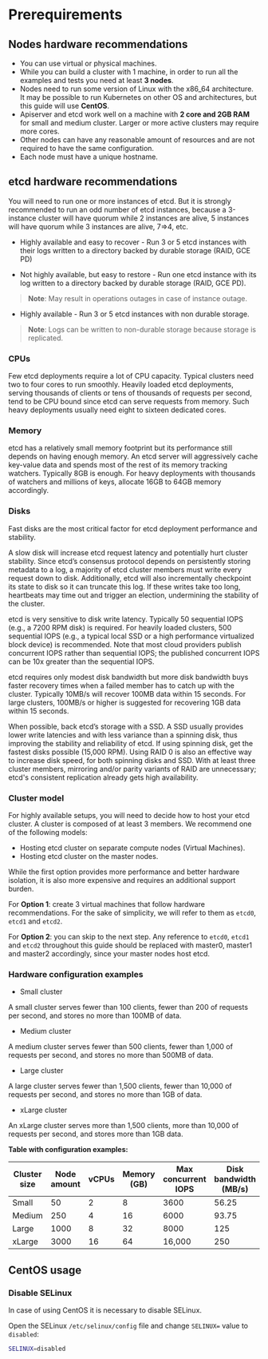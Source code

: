 # Prerequirements

## Nodes hardware recommendations

- You can use virtual or physical machines.
- While you can build a cluster with 1 machine, in order to run all the examples and tests you need at least **3 nodes**.
- Nodes need to run some version of Linux with the x86_64 architecture. It may be possible to run Kubernetes on other OS and architectures, but this guide will use **CentOS**.
- Apiserver and etcd work well on a machine with **2 core and 2GB RAM** for small and medium cluster. Larger or more active clusters may require more cores.
- Other nodes can have any reasonable amount of resources and are not required to have the same configuration.
- Each node must have a unique hostname.

## etcd hardware recommendations

You will need to run one or more instances of etcd. But it is strongly recommended to run an odd number of etcd instances, because a 3-instance cluster will have quorum while 2 instances are alive, 5 instances will have quorum while 3 instances are alive, 7=>4, etc.

- Highly available and easy to recover - Run 3 or 5 etcd instances with their logs written to a directory backed by durable storage (RAID, GCE PD)

- Not highly available, but easy to restore - Run one etcd instance with its log written to a directory backed by durable storage (RAID, GCE PD).

> **Note**: May result in operations outages in case of instance outage.

- Highly available - Run 3 or 5 etcd instances with non durable storage.

> **Note**: Logs can be written to non-durable storage because storage is replicated.


### CPUs

Few etcd deployments require a lot of CPU capacity. Typical clusters need two to four cores to run smoothly.
Heavily loaded etcd deployments, serving thousands of clients or tens of thousands of requests per second, tend to be CPU bound since etcd can serve requests from memory. Such heavy deployments usually need eight to sixteen dedicated cores.


### Memory

etcd has a relatively small memory footprint but its performance still depends on having enough memory. An etcd server will aggressively cache key-value data and spends most of the rest of its memory tracking watchers. Typically 8GB is enough. For heavy deployments with thousands of watchers and millions of keys, allocate 16GB to 64GB memory accordingly.


### Disks

Fast disks are the most critical factor for etcd deployment performance and stability.

A slow disk will increase etcd request latency and potentially hurt cluster stability. Since etcd’s consensus protocol depends on persistently storing metadata to a log, a majority of etcd cluster members must write every request down to disk. Additionally, etcd will also incrementally checkpoint its state to disk so it can truncate this log. If these writes take too long, heartbeats may time out and trigger an election, undermining the stability of the cluster.

etcd is very sensitive to disk write latency. Typically 50 sequential IOPS (e.g., a 7200 RPM disk) is required. For heavily loaded clusters, 500 sequential IOPS (e.g., a typical local SSD or a high performance virtualized block device) is recommended. Note that most cloud providers publish concurrent IOPS rather than sequential IOPS; the published concurrent IOPS can be 10x greater than the sequential IOPS.

etcd requires only modest disk bandwidth but more disk bandwidth buys faster recovery times when a failed member has to catch up with the cluster. Typically 10MB/s will recover 100MB data within 15 seconds. For large clusters, 100MB/s or higher is suggested for recovering 1GB data within 15 seconds.

When possible, back etcd’s storage with a SSD. A SSD usually provides lower write latencies and with less variance than a spinning disk, thus improving the stability and reliability of etcd. If using spinning disk, get the fastest disks possible (15,000 RPM). Using RAID 0 is also an effective way to increase disk speed, for both spinning disks and SSD. With at least three cluster members, mirroring and/or parity variants of RAID are unnecessary; etcd's consistent replication already gets high availability.

### Cluster model
For highly available setups, you will need to decide how to host your etcd cluster. A cluster is composed of at least 3 members. We recommend one of the following models:

- Hosting etcd cluster on separate compute nodes (Virtual Machines).
- Hosting etcd cluster on the master nodes.

While the first option provides more performance and better hardware isolation, it is also more expensive and requires an additional support burden.

For **Option 1**: create 3 virtual machines that follow hardware recommendations. For the sake of simplicity, we will refer to them as `etcd0`, `etcd1` and `etcd2`.

For **Option 2**: you can skip to the next step. Any reference to `etcd0`, `etcd1` and `etcd2` throughout this guide should be replaced with master0, master1 and master2 accordingly, since your master nodes host etcd.

### Hardware configuration examples

- Small cluster

A small cluster serves fewer than 100 clients, fewer than 200 of requests per second, and stores no more than 100MB of data.

- Medium cluster

A medium cluster serves fewer than 500 clients, fewer than 1,000 of requests per second, and stores no more than 500MB of data.

- Large cluster

A large cluster serves fewer than 1,500 clients, fewer than 10,000 of requests per second, and stores no more  than 1GB of data.

- xLarge cluster

An xLarge cluster serves more than 1,500 clients, more than 10,000 of requests per second, and stores more than 1GB data.

**Table with configuration examples:**

| Cluster size | Node amount | vCPUs | Memory (GB) | Max concurrent IOPS | Disk bandwidth (MB/s) |
|----------|--------|-------|--------|------|----------------|
| Small | 50 | 2 | 8 | 3600 | 56.25 |
| Medium | 250 | 4 | 16 | 6000 | 93.75 |
| Large | 1000 | 8 | 32 | 8000 | 125 |
| xLarge | 3000 | 16 | 64 | 16,000 | 250 |

## CentOS usage

### Disable SELinux
In case of using CentOS it is necessary to disable SELinux.

Open the SELinux `/etc/selinux/config` file and change `SELINUX=` value to `disabled`:

```bash
SELINUX=disabled
```
